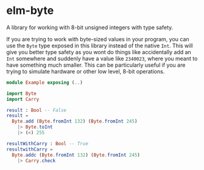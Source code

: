 # elm-byte

A library for working with 8-bit unsigned integers with type safety.

If you are trying to work with byte-sized values in your program, you can use the `Byte` type
exposed in this library instead of the native `Int`. This will give you better
type safety as you wont do things like accidentally add an `Int` somewhere and suddenly
have a value like `2340023`, where you meant to have something much smaller. This
can be particularly useful if you are trying to simulate hardware or other
low level, 8-bit operations.

```elm
module Example exposing (..)

import Byte
import Carry

result : Bool -- False
result =
  Byte.add (Byte.fromInt 132) (Byte.fromInt 245)
    |> Byte.toInt
    |> (<) 255

resultWithCarry : Bool -- True
resultwithCarry =
  Byte.addc (Byte.fromInt 132) (Byte.fromInt 245)
    |> Carry.check
```
